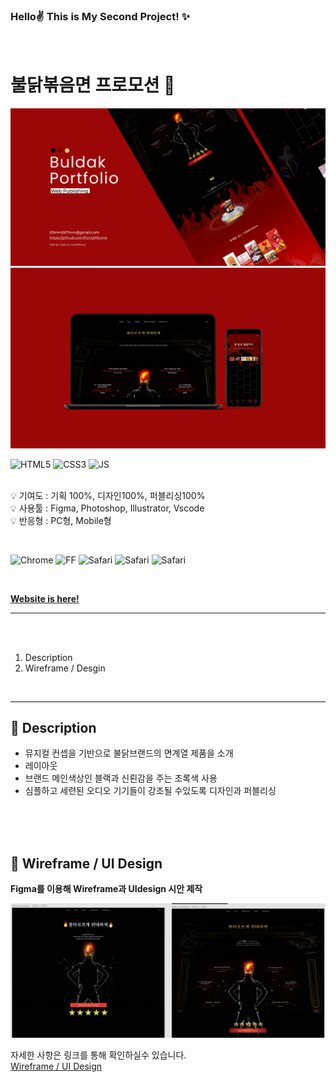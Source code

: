 
### Hello✌️ This is My Second Project! ✨ 
</br>

# 불닭볶음면 프로모션 :gem:
<img src="README__img/buldak_Thumbnail.png" style="width:850px">
<img src="README__img/buldak_mockup.png" style="width:850px">

 <img alt="HTML5" src ="https://img.shields.io/badge/HTML-E34F26.svg?&style=for-the-badge&logo=HTML5&logoColor=white"/> <img alt="CSS3" src ="https://img.shields.io/badge/CSS-1572B6.svg?&style=for-the-badge&logo=CSS3&logoColor=white"/> <img alt="JS" src ="https://img.shields.io/badge/JavaScript-F7DF1E.svg?&style=for-the-badge&logo=JavaScript&logoColor=white"/>  
</br>

💡 기여도 : 기획 100%, 디자인100%, 퍼블리싱100%   
💡 사용툴 : Figma, Photoshop, Illustrator, Vscode   
💡 반응형 : PC형, Mobile형

</br>



   
 <img alt="Chrome" src ="https://upload.wikimedia.org/wikipedia/commons/8/87/Google_Chrome_icon_%282011%29.png" style="width:30px"> <img alt="FF" src ="https://upload.wikimedia.org/wikipedia/commons/1/16/Firefox_logo%2C_2017.png" style="width:30px"> <img alt="Safari" src ="https://upload.wikimedia.org/wikipedia/commons/thumb/5/52/Safari_browser_logo.svg/2057px-Safari_browser_logo.svg.png" style="width:30px"> <img alt="Safari" src ="https://upload.wikimedia.org/wikipedia/ko/thumb/9/98/Microsoft_Edge_logo_%282019%29.svg/1200px-Microsoft_Edge_logo_%282019%29.svg.png" style="width:30px"> <img alt="Safari" src ="https://whale.naver.com/_resource/img/brand/brand_snstop.png" style="width:30px">  


</br>


**<a href="https://hong99cone.github.io/Buldak/" target="_blank">Website is here! </a>**

* * *
</br>

</br>

1. Description
2. Wireframe / Desgin

</br>

* * * 

## 📝 Description
- 뮤지컬 컨셉을 기반으로 불닭브랜드의 면계열 제품을 소개
- 레이아웃
- 브랜드 메인색상인 블랙과 신뢴감을 주는 초록색 사용  
- 심플하고 세련된 오디오 기기들이 강조될 수있도록 디자인과 퍼블리싱    

</br>
</br>
</br>

## 📝 Wireframe / UI Design
**Figma를 이용해 Wireframe과 UIdesign 시안 제작**

<img src="README__img/buldak_wiredes.png" style="width:850px">

자세한 사항은 링크를 통해 확인하실수 있습니다.  
<a href="https://www.figma.com/file/7kNuqFdZn8NFU17BXjI2CF/?node-id=2%3A2" target="_blank">Wireframe / UI Design</a> 


</br>
</br>
